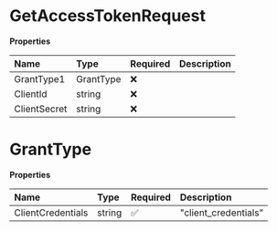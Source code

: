 # GetAccessTokenRequest

**Properties**

| Name         | Type      | Required | Description |
| :----------- | :-------- | :------- | :---------- |
| GrantType1   | GrantType | ❌       |             |
| ClientId     | string    | ❌       |             |
| ClientSecret | string    | ❌       |             |

# GrantType

**Properties**

| Name              | Type   | Required | Description          |
| :---------------- | :----- | :------- | :------------------- |
| ClientCredentials | string | ✅       | "client_credentials" |
